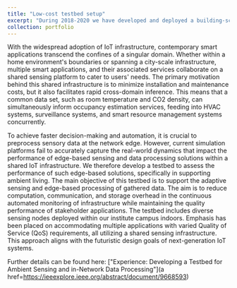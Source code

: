 ```yaml
---
title: "Low-cost testbed setup"
excerpt: "During 2018-2020 we have developed and deployed a building-scale testbed at IIIT Guwahati<br/><br/>Deployment map<br/><img src='/images/mapp.jpg' width='500' height='600'><br/>Deployment at various locations<br/><img src='/images/figure223.jpg' width='500' height='600'><br/>A node<br/><img src='/images/2021-09-28.jpg' width='250' height='150'><br/>"
collection: portfolio
---
```


With the widespread adoption of IoT infrastructure, contemporary smart applications transcend the confines of a singular domain. Whether within a home environment's boundaries or spanning a city-scale infrastructure, multiple smart applications, and their associated services collaborate on a shared sensing platform to cater to users' needs. The primary motivation behind this shared infrastructure is to minimize installation and maintenance costs, but it also facilitates rapid cross-domain inference. This means that a common data set, such as room temperature and CO2 density, can simultaneously inform occupancy estimation services, feeding into HVAC systems, surveillance systems, and smart resource management systems concurrently.

To achieve faster decision-making and automation, it is crucial to preprocess sensory data at the network edge. However, current simulation platforms fail to accurately capture the real-world dynamics that impact the performance of edge-based sensing and data processing solutions within a shared IoT infrastructure. We therefore develop a testbed to assess the performance of such edge-based solutions, specifically in supporting ambient living. The main objective of this testbed is to support the adaptive sensing and edge-based processing of gathered data. The aim is to reduce computation, communication, and storage overhead in the continuous automated monitoring of infrastructure while maintaining the quality performance of stakeholder applications. The testbed includes diverse sensing nodes deployed within our institute campus indoors. Emphasis has been placed on accommodating multiple applications with varied Quality of Service (QoS) requirements, all utilizing a shared sensing infrastructure. This approach aligns with the futuristic design goals of next-generation IoT systems.

Further details can be found here: ["Experience: Developing a Testbed for Ambient Sensing and in-Network Data Processing"](a href=https://ieeexplore.ieee.org/abstract/document/9668593)
